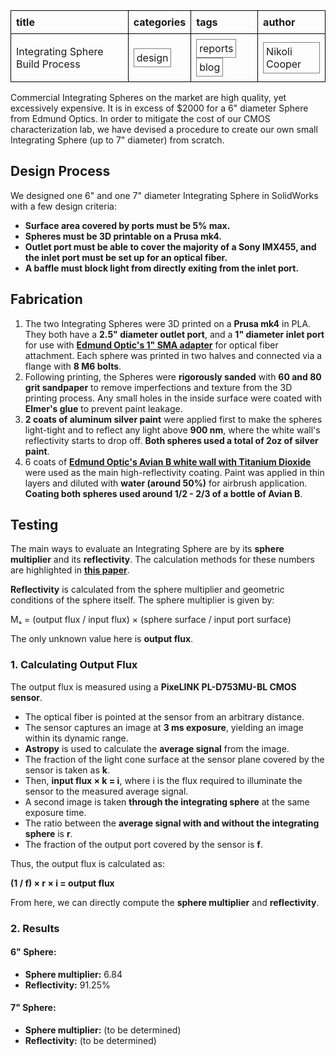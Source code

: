 <table style="border-collapse: collapse; width: 100%; text-align: left;">
  <tr>
    <th style="border: 1px solid black; padding: 8px;">title</th>
    <th style="border: 1px solid black; padding: 8px;">categories</th>
    <th style="border: 1px solid black; padding: 8px;">tags</th>
    <th style="border: 1px solid black; padding: 8px;">author</th>
  </tr>
  <tr>
    <td style="border: 1px solid black; padding: 8px;">Integrating Sphere Build Process</td>
    <td style="border: 1px solid black; padding: 8px;"><span style="border: 1px solid gray; padding: 4px; display: inline-block;">design</span></td>
    <td style="border: 1px solid black; padding: 8px;">
      <span style="border: 1px solid gray; padding: 4px; display: inline-block;">reports</span>
      <span style="border: 1px solid gray; padding: 4px; display: inline-block;">blog</span>
    </td>
    <td style="border: 1px solid black; padding: 8px;"><span style="border: 1px solid gray; padding: 4px; display: inline-block;">Nikoli Cooper</span></td>
  </tr>
</table>

Commercial Integrating Spheres on the market are high quality, yet excessively expensive. It is in excess of $2000 for a 6" diameter Sphere from Edmund Optics. In order to mitigate the cost of our CMOS characterization lab, we have devised a procedure to create our own small Integrating Sphere (up to 7" diameter) from scratch.  

## Design Process  

We designed one 6" and one 7" diameter Integrating Sphere in SolidWorks with a few design criteria:  

- **Surface area covered by ports must be 5% max.**  
- **Spheres must be 3D printable on a Prusa mk4.**  
- **Outlet port must be able to cover the majority of a Sony IMX455, and the inlet port must be set up for an optical fiber.**  
- **A baffle must block light from directly exiting from the inlet port.**  

## Fabrication  

1. The two Integrating Spheres were 3D printed on a **Prusa mk4** in PLA. They both have a **2.5" diameter outlet port**, and a **1" diameter inlet port** for use with **[Edmund Optic's 1" SMA adapter](https://www.edmundoptics.com/p/1-sma-adapter-for-4-6-integrating-sphere/32111/)** for optical fiber attachment. Each sphere was printed in two halves and connected via a flange with **8 M6 bolts**.  
2. Following printing, the Spheres were **rigorously sanded** with **60 and 80 grit sandpaper** to remove imperfections and texture from the 3D printing process. Any small holes in the inside surface were coated with **Elmer's glue** to prevent paint leakage.  
3. **2 coats of aluminum silver paint** were applied first to make the spheres light-tight and to reflect any light above **900 nm**, where the white wall's reflectivity starts to drop off. **Both spheres used a total of 2oz of silver paint**.  
4. 6 coats of **[Edmund Optic's Avian B white wall with Titanium Dioxide](https://www.edmundoptics.com/p/250ml-pre-mix-white-reflectance-coating/26992/)** were used as the main high-reflectivity coating. Paint was applied in thin layers and diluted with **water (around 50%)** for airbrush application. **Coating both spheres used around 1/2 - 2/3 of a bottle of Avian B**.  

## Testing  

The main ways to evaluate an Integrating Sphere are by its **sphere multiplier** and its **reflectivity**. The calculation methods for these numbers are highlighted in **[this paper](http://www.moria.de/tech/integrating-sphere/)**.  

**Reflectivity** is calculated from the sphere multiplier and geometric conditions of the sphere itself. The sphere multiplier is given by:  

Mₛ = (output flux / input flux) × (sphere surface / input port surface) 

The only unknown value here is **output flux**.  

### 1. Calculating Output Flux  

The output flux is measured using a **PixeLINK PL-D753MU-BL CMOS sensor**.  

- The optical fiber is pointed at the sensor from an arbitrary distance.  
- The sensor captures an image at **3 ms exposure**, yielding an image within its dynamic range.  
- **Astropy** is used to calculate the **average signal** from the image.  
- The fraction of the light cone surface at the sensor plane covered by the sensor is taken as **k**.  
- Then, **input flux × k = i**, where i is the flux required to illuminate the sensor to the measured average signal.  
- A second image is taken **through the integrating sphere** at the same exposure time.  
- The ratio between the **average signal with and without the integrating sphere** is **r**.  
- The fraction of the output port covered by the sensor is **f**.  

Thus, the output flux is calculated as:  

**(1 / f) × r × i = output flux**

From here, we can directly compute the **sphere multiplier** and **reflectivity**.  

### 2. Results  

#### 6" Sphere:  
- **Sphere multiplier:** 6.84  
- **Reflectivity:** 91.25%  

#### 7" Sphere:  
- **Sphere multiplier:** (to be determined)  
- **Reflectivity:** (to be determined)  